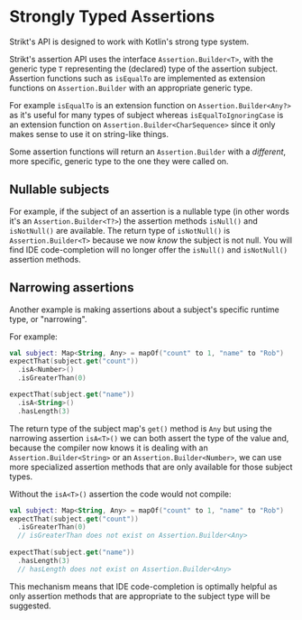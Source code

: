 ---
---

# Strongly Typed Assertions

Strikt's API is designed to work with Kotlin's strong type system.

Strikt's assertion API uses the interface `Assertion.Builder<T>`, with the generic type `T` representing the (declared) type of the assertion subject.
Assertion functions such as `isEqualTo` are implemented as extension functions on `Assertion.Builder` with an appropriate generic type.

For example `isEqualTo` is an extension function on `Assertion.Builder<Any?>` as it's useful for many types of subject whereas `isEqualToIgnoringCase` is an extension function on `Assertion.Builder<CharSequence>` since it only makes sense to use it on string-like things. 

Some assertion functions will return an `Assertion.Builder` with a _different_, more specific, generic type to the one they were called on.

## Nullable subjects

For example, if the subject of an assertion is a nullable type (in other words it's an `Assertion.Builder<T?>`) the assertion methods `isNull()` and `isNotNull()` are available.
The return type of `isNotNull()` is `Assertion.Builder<T>` because we now _know_ the subject is not null.
You will find IDE code-completion will no longer offer the `isNull()` and `isNotNull()` assertion methods.

## Narrowing assertions

Another example is making assertions about a subject's specific runtime type, or "narrowing".

For example:

```kotlin
val subject: Map<String, Any> = mapOf("count" to 1, "name" to "Rob")
expectThat(subject.get("count"))
  .isA<Number>()
  .isGreaterThan(0)

expectThat(subject.get("name"))
  .isA<String>()
  .hasLength(3)
```

The return type of the subject map's `get()` method is `Any` but using the narrowing assertion `isA<T>()` we can both assert the type of the value and, because the compiler now knows it is dealing with an `Assertion.Builder<String>` or an `Assertion.Builder<Number>`, we can use more specialized assertion methods that are only available for those subject types.

Without the `isA<T>()` assertion the code would not compile:

```kotlin
val subject: Map<String, Any> = mapOf("count" to 1, "name" to "Rob")
expectThat(subject.get("count"))
  .isGreaterThan(0) 
  // isGreaterThan does not exist on Assertion.Builder<Any>
  
expectThat(subject.get("name"))
  .hasLength(3) 
  // hasLength does not exist on Assertion.Builder<Any>
```

This mechanism means that IDE code-completion is optimally helpful as only assertion methods that are appropriate to the subject type will be suggested. 
